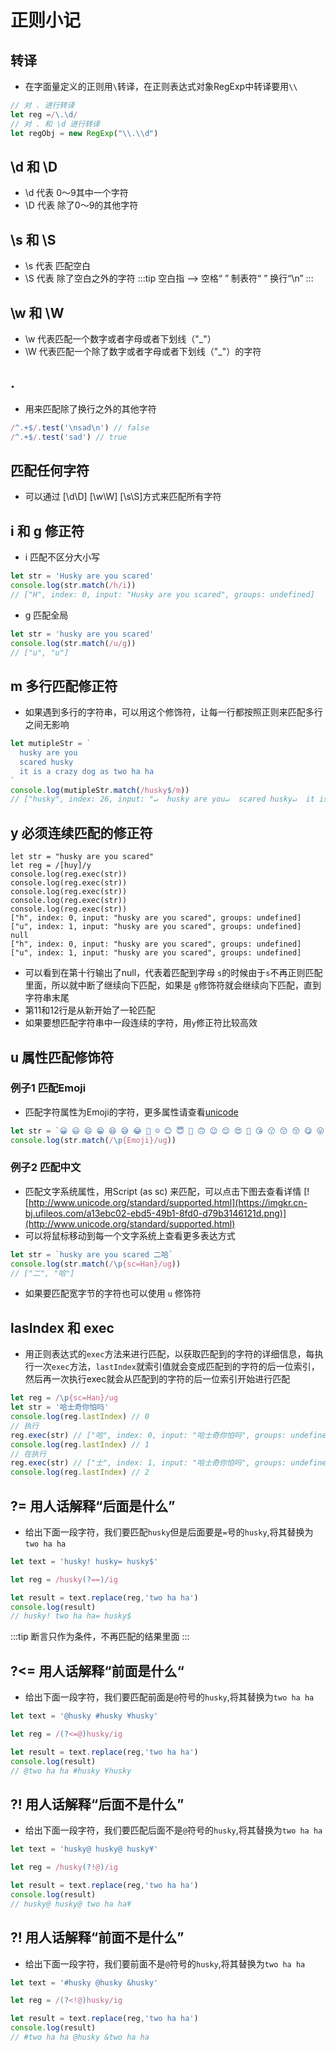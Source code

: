 # 正则小记

## 转译
* 在字面量定义的正则用`\`转译，在正则表达式对象RegExp中转译要用`\\`
```js
// 对 . 进行转译
let reg =/\.\d/
// 对 . 和 \d 进行转译
let regObj = new RegExp("\\.\\d") 
```

## \d 和 \D
* \d 代表 0～9其中一个字符
* \D 代表 除了0～9的其他字符

## \s 和 \S
* \s 代表 匹配空白
* \S 代表 除了空白之外的字符
:::tip
空白指 --> 空格“ ” 制表符“  ” 换行“\n” 
:::

## \w 和 \W
* \w 代表匹配一个数字或者字母或者下划线（"_"）
* \W 代表匹配一个除了数字或者字母或者下划线（"_"）的字符

## .
* 用来匹配除了换行之外的其他字符
```js
/^.+$/.test('\nsad\n') // false
/^.+$/.test('sad') // true
```
## 匹配任何字符
* 可以通过 [\d\D] [\w\W] [\s\S]方式来匹配所有字符

## i 和 g 修正符
* i 匹配不区分大小写
```js
let str = 'Husky are you scared'
console.log(str.match(/h/i))
// ["H", index: 0, input: "Husky are you scared", groups: undefined]
```
* g 匹配全局
```js
let str = 'husky are you scared'
console.log(str.match(/u/g))
// ["u", "u"]
```
## m 多行匹配修正符
* 如果遇到多行的字符串，可以用这个修饰符，让每一行都按照正则来匹配多行之间无影响
```js
let mutipleStr = `
  husky are you
  scared husky
  it is a crazy dog as two ha ha
`
console.log(mutipleStr.match(/husky$/m))
// ["husky", index: 26, input: "↵  husky are you↵  scared husky↵  it is a crazy dog as two ha ha↵", groups: undefined]
```
## y 必须连续匹配的修正符
```js{10}
let str = "husky are you scared"
let reg = /[huy]/y
console.log(reg.exec(str))
console.log(reg.exec(str))
console.log(reg.exec(str))
console.log(reg.exec(str))
console.log(reg.exec(str))
["h", index: 0, input: "husky are you scared", groups: undefined]
["u", index: 1, input: "husky are you scared", groups: undefined]
null
["h", index: 0, input: "husky are you scared", groups: undefined]
["u", index: 1, input: "husky are you scared", groups: undefined]
```
* 可以看到在第十行输出了null，代表着匹配到字母 `s`的时候由于`s`不再正则匹配里面，所以就中断了继续向下匹配，如果是 `g`修饰符就会继续向下匹配，直到字符串末尾
* 第11和12行是从新开始了一轮匹配
* 如果要想匹配字符串中一段连续的字符，用`y`修正符比较高效

## u 属性匹配修饰符
### 例子1 匹配Emoji
* 匹配字符属性为Emoji的字符，更多属性请查看[unicode](https://www.unicode.org/Public/UCD/latest/ucd/PropertyValueAliases.txt#%20Emoji%20(Emoji))

```js
let str = `😀 😃 😄 😁 😆 😅 😂 🤣 ☺️ 😊 😇 🙂 🙃 😉 😌 😍 🥰 😘 😗 😙 😚 😋 😛 😝 `
console.log(str.match(/\p{Emoji}/ug))
```
### 例子2 匹配中文
* 匹配文字系统属性，用Script (as sc) 来匹配，可以点击下图去查看详情
[![http://www.unicode.org/standard/supported.html](https://imgkr.cn-bj.ufileos.com/a13ebc02-ebd5-49b1-8fd0-d79b3146121d.png)](http://www.unicode.org/standard/supported.html)
* 可以将鼠标移动到每一个文字系统上查看更多表达方式
```js
let str = `husky are you scared 二哈`
console.log(str.match(/\p{sc=Han}/ug))
// ["二", "哈"]
```
* 如果要匹配宽字节的字符也可以使用 `u` 修饰符
## lasIndex 和 exec
* 用正则表达式的`exec`方法来进行匹配，以获取匹配到的字符的详细信息，每执行一次`exec`方法，`lastIndex`就索引值就会变成匹配到的字符的后一位索引，然后再一次执行exec就会从匹配到的字符的后一位索引开始进行匹配
```js
let reg = /\p{sc=Han}/ug
let str = '哈士奇你怕吗'
console.log(reg.lastIndex) // 0
// 执行
reg.exec(str) // ["哈", index: 0, input: "哈士奇你怕吗", groups: undefined]
console.log(reg.lastIndex) // 1
// 在执行 
reg.exec(str) // ["士", index: 1, input: "哈士奇你怕吗", groups: undefined]
console.log(reg.lastIndex) // 2
```

## ?= 用人话解释“后面是什么”
* 给出下面一段字符，我们要匹配`husky`但是后面要是`=`号的`husky`,将其替换为`two ha ha`
```js
let text = 'husky! husky= husky$'

let reg = /husky(?==)/ig

let result = text.replace(reg,'two ha ha')
console.log(result)
// husky! two ha ha= husky$
```
:::tip
断言只作为条件，不再匹配的结果里面
:::
## ?<= 用人话解释“前面是什么“
* 给出下面一段字符，我们要匹配前面是`@`符号的`husky`,将其替换为`two ha ha`
```js
let text = '@husky #husky ¥husky'

let reg = /(?<=@)husky/ig

let result = text.replace(reg,'two ha ha')
console.log(result)
// @two ha ha #husky ¥husky
```

## ?! 用人话解释“后面不是什么”
* 给出下面一段字符，我们要匹配后面不是`@`符号的`husky`,将其替换为`two ha ha`
```js
let text = 'husky@ husky@ husky¥'

let reg = /husky(?!@)/ig

let result = text.replace(reg,'two ha ha')
console.log(result)
// husky@ husky@ two ha ha¥
```

## ?! 用人话解释“前面不是什么”
* 给出下面一段字符，我们要前面不是`@`符号的`husky`,将其替换为`two ha ha`
```js
let text = '#husky @husky &husky'

let reg = /(?<!@)husky/ig

let result = text.replace(reg,'two ha ha')
console.log(result)
// #two ha ha @husky &two ha ha
```